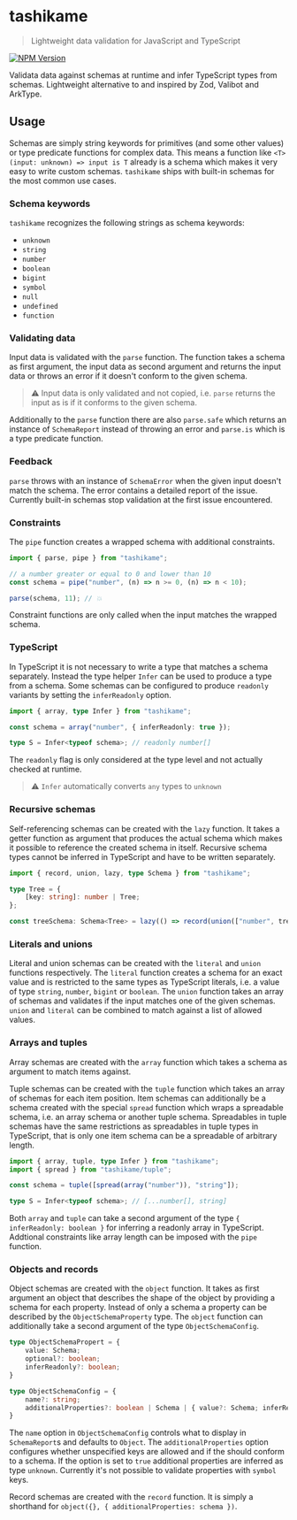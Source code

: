 # tashikame

> Lightweight data validation for JavaScript and TypeScript

[![NPM Version][npm-image]][npm-url]

[npm-image]: https://img.shields.io/npm/v/@shigen/eslint-plugin.svg
[npm-url]: https://npmjs.org/package/@shigen/eslint-plugin

Validata data against schemas at runtime and infer TypeScript types from schemas. Lightweight alternative to and inspired by Zod, Valibot and ArkType.

## Usage

Schemas are simply string keywords for primitives (and some other values) or type predicate functions for complex data. This means a function like `<T>(input: unknown) => input is T` already is a schema which makes it very easy to write custom schemas. `tashikame` ships with built-in schemas for the most common use cases.

### Schema keywords

`tashikame` recognizes the following strings as schema keywords:

- `unknown`
- `string`
- `number`
- `boolean`
- `bigint`
- `symbol`
- `null`
- `undefined`
- `function`

### Validating data

Input data is validated with the `parse` function. The function takes a schema as first argument, the input data as second argument and returns the input data or throws an error if it doesn't conform to the given schema.

> :warning: Input data is only validated and not copied, i.e. `parse` returns the input as is if it conforms to the given schema.

Additionally to the `parse` function there are also `parse.safe` which returns an instance of `SchemaReport` instead of throwing an error and `parse.is` which is a type predicate function.

### Feedback

`parse` throws with an instance of `SchemaError` when the given input doesn't match the schema. The error contains a detailed report of the issue. Currently built-in schemas stop validation at the first issue encountered.

### Constraints

The `pipe` function creates a wrapped schema with additional constraints.

```typescript
import { parse, pipe } from "tashikame";

// a number greater or equal to 0 and lower than 10
const schema = pipe("number", (n) => n >= 0, (n) => n < 10);

parse(schema, 11); // 💥
```

Constraint functions are only called when the input matches the wrapped schema.

### TypeScript

In TypeScript it is not necessary to write a type that matches a schema separately. Instead the type helper `Infer` can be used to produce a type from a schema. Some schemas can be configured to produce `readonly` variants by setting the `inferReadonly` option.

```typescript
import { array, type Infer } from "tashikame";

const schema = array("number", { inferReadonly: true });

type S = Infer<typeof schema>; // readonly number[]
```

The `readonly` flag is only considered at the type level and not actually checked at runtime.

> :warning: `Infer` automatically converts `any` types to `unknown`

### Recursive schemas

Self-referencing schemas can be created with the `lazy` function. It takes a getter function as argument that produces the actual schema which makes it possible to reference the created schema in itself. Recursive schema types cannot be inferred in TypeScript and have to be written separately.

```typescript
import { record, union, lazy, type Schema } from "tashikame";

type Tree = {
	[key: string]: number | Tree;
};

const treeSchema: Schema<Tree> = lazy(() => record(union(["number", treeSchema])));
```

### Literals and unions
Literal and union schemas can be created with the `literal` and `union` functions respectively. The `literal` function creates a schema for an exact value and is restricted to the same types as TypeScript literals, i.e. a value of type `string`, `number`, `bigint` or `boolean`. The `union` function takes an array of schemas and validates if the input matches one of the given schemas. `union` and `literal` can be combined to match against a list of allowed values.

### Arrays and tuples

Array schemas are created with the `array` function which takes a schema as argument to match items against.

Tuple schemas can be created with the `tuple` function which takes an array of schemas for each item position. Item schemas can additionally be a schema created with the special `spread` function which wraps a spreadable schema, i.e. an array schema or another tuple schema. Spreadables in tuple schemas have the same restrictions as spreadables in tuple types in TypeScript, that is only one item schema can be a spreadable of arbitrary length.

```typescript
import { array, tuple, type Infer } from "tashikame";
import { spread } from "tashikame/tuple";

const schema = tuple([spread(array("number")), "string"]);

type S = Infer<typeof schema>; // [...number[], string]
```

Both `array` and `tuple` can take a second argument of the type `{ inferReadonly: boolean }` for inferring a readonly array in TypeScript. Addtional constraints like array length can be imposed with the `pipe` function.

### Objects and records
Object schemas are created with the `object` function. It takes as first argument an object that describes the shape of the object by providing a schema for each property. Instead of only a schema a property can be described by the `ObjectSchemaProperty` type. The `object` function can additionally take a second argument of the type `ObjectSchemaConfig`.

```typescript
type ObjectSchemaPropert = {
	value: Schema;
	optional?: boolean;
	inferReadonly?: boolean;
}

type ObjectSchemaConfig = {
	name?: string;
	additionalProperties?: boolean | Schema | { value?: Schema; inferReadonly?: boolean };
}
```

The `name` option in `ObjectSchemaConfig` controls what to display in `SchemaReport`s and defaults to `Object`. The `additionalProperties` option configures whether unspecified keys are allowed and if the should conform to a schema. If the option is set to `true` additional properties are inferred as type `unknown`. Currently it's not possible to validate properties with `symbol` keys.

Record schemas are created with the `record` function. It is simply a shorthand for `object({}, { additionalProperties: schema })`.
